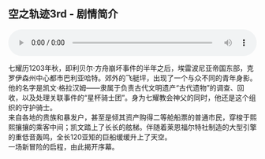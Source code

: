 ## 空之轨迹3rd - 剧情简介

<audio controls autoplay loop style="width: 100%">
    <source src="../../bgms/仄かに煌く光.mp3" type="audio/mpeg">
    Your browser does not support the audio element.
</audio>

七耀历1203年秋，即利贝尔·方舟崩坏事件的半年之后，埃雷波尼亚帝国东部，克罗伊森州中心都市巴利亚哈特。郊外的飞艇坪，出现了一个与众不同的青年身影。他的名字是凯文·格拉汉姆——隶属于负责古代文明遗产“古代遗物”的调查、回收，以及处理关联事件的“星杯骑士团”。身为七耀教会神父的同时，他还是这个组织的守护骑士。  
来自各地的贵族和暴发户，甚至是倾其资产购得二等舱船票的普通市民，穿梭于熙熙攘攘的乘客中间；凯文踏上了长长的舷梯。伴随着莱恩福尔特社制造的大型引擎的重低音轰鸣，全长120亚矩的巨船缓缓升上了天空。  
一场新冒险的启程，由此揭开序幕。  

